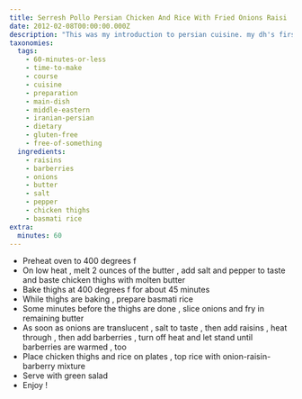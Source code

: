 ```yaml
---
title: Serresh Pollo Persian Chicken And Rice With Fried Onions Raisi
date: 2012-02-08T00:00:00.000Z
description: "This was my introduction to persian cuisine. my dh's first wife is iranian, and she taught him persian cooking. he can make several awesome dishes, but this was the first he made after moving i with me, and it still is one of my favourites. it's easy and quick to make, too.\r\nbarberries are available in oriental groceries. they are very tart and balance the sweet raisins perfectly.\r\nit's not exactly calorie friendly, but worth every bite. serve with green salad."
taxonomies:
  tags:
    - 60-minutes-or-less
    - time-to-make
    - course
    - cuisine
    - preparation
    - main-dish
    - middle-eastern
    - iranian-persian
    - dietary
    - gluten-free
    - free-of-something
  ingredients:
    - raisins
    - barberries
    - onions
    - butter
    - salt
    - pepper
    - chicken thighs
    - basmati rice
extra:
  minutes: 60
---
```

 - Preheat oven to 400 degrees f
 - On low heat , melt 2 ounces of the butter , add salt and pepper to taste and baste chicken thighs with molten butter
 - Bake thighs at 400 degrees f for about 45 minutes
 - While thighs are baking , prepare basmati rice
 - Some minutes before the thighs are done , slice onions and fry in remaining butter
 - As soon as onions are translucent , salt to taste , then add raisins , heat through , then add barberries , turn off heat and let stand until barberries are warmed , too
 - Place chicken thighs and rice on plates , top rice with onion-raisin-barberry mixture
 - Serve with green salad
 - Enjoy !
